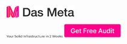 [![Das Meta](https://github.com/dasmeta/.github/blob/main/images/Logo1.png)](https://www.dasmeta.com/)

<p style={display:flex} float="left">
  <a href="https://www.dasmeta.com/"><img src="https://github.com/dasmeta/.github/blob/main/images/Text1.png"  width="150" /></a> 
  <a href="https://www.dasmeta.com/contact-us/"><img src="https://github.com/dasmeta/.github/blob/main/images/Button1.png" width="150" /></a>
</p>



<!-- [![Infrastructure](https://github.com/dasmeta/.github/blob/main/images/Text1.png)](https://www.dasmeta.com/)                     [![Audit](https://github.com/dasmeta/.github/blob/main/images/Button1.png)](https://www.dasmeta.com/contact-us/) -->
